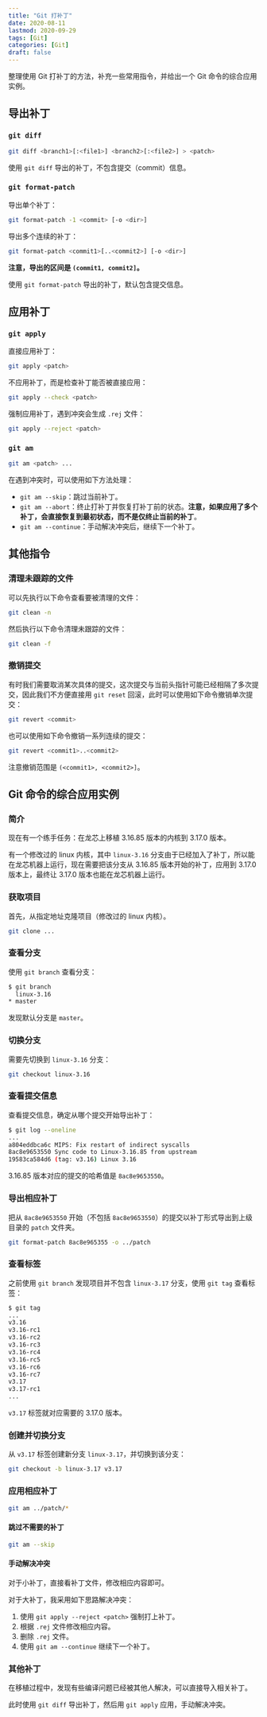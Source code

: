 ```yaml
---
title: "Git 打补丁"
date: 2020-08-11
lastmod: 2020-09-29
tags: [Git]
categories: [Git]
draft: false
---
```


整理使用 Git 打补丁的方法，补充一些常用指令，并给出一个 Git 命令的综合应用实例。

<!--more-->

## 导出补丁

### `git diff`

```bash
git diff <branch1>[:<file1>] <branch2>[:<file2>] > <patch>
```

使用 `git diff` 导出的补丁，不包含提交（commit）信息。

### `git format-patch`

导出单个补丁：

```bash
git format-patch -1 <commit> [-o <dir>]
```

导出多个连续的补丁：

```bash
git format-patch <commit1>[..<commit2>] [-o <dir>]
```

**注意，导出的区间是 `(commit1, commit2]`。**

使用 `git format-patch` 导出的补丁，默认包含提交信息。

## 应用补丁

### `git apply`

直接应用补丁：

```bash
git apply <patch>
```

不应用补丁，而是检查补丁能否被直接应用：

```bash
git apply --check <patch>
```

强制应用补丁，遇到冲突会生成 `.rej` 文件：

```bash
git apply --reject <patch>
```

### `git am`

```bash
git am <patch> ...
```

在遇到冲突时，可以使用如下方法处理：

- `git am --skip`：跳过当前补丁。
- `git am --abort`：终止打补丁并恢复打补丁前的状态。**注意，如果应用了多个补丁，会直接恢复到最初状态，而不是仅终止当前的补丁**。
- `git am --continue`：手动解决冲突后，继续下一个补丁。

## 其他指令

### 清理未跟踪的文件

可以先执行以下命令查看要被清理的文件：

```bash
git clean -n
```

然后执行以下命令清理未跟踪的文件：

```bash
git clean -f
```

### 撤销提交

有时我们需要取消某次具体的提交，这次提交与当前头指针可能已经相隔了多次提交，因此我们不方便直接用 `git reset` 回滚，此时可以使用如下命令撤销单次提交：

```bash
git revert <commit>
```

也可以使用如下命令撤销一系列连续的提交：

```bash
git revert <commit1>..<commit2>
```

注意撤销范围是 `(<commit1>, <commit2>]`。

## Git 命令的综合应用实例

### 简介

现在有一个练手任务：在龙芯上移植 3.16.85 版本的内核到 3.17.0 版本。

有一个修改过的 linux 内核，其中 `linux-3.16` 分支由于已经加入了补丁，所以能在龙芯机器上运行，现在需要把该分支从 3.16.85 版本开始的补丁，应用到 3.17.0 版本上，最终让 3.17.0 版本也能在龙芯机器上运行。

### 获取项目

首先，从指定地址克隆项目（修改过的 linux 内核）。

```bash
git clone ...
```

### 查看分支

使用 `git branch` 查看分支：

```bash
$ git branch
  linux-3.16
* master
```

发现默认分支是 `master`。

### 切换分支

需要先切换到 `linux-3.16` 分支：

```bash
git checkout linux-3.16
```

### 查看提交信息

查看提交信息，确定从哪个提交开始导出补丁：

```bash
$ git log --oneline
...
a804eddbca6c MIPS: Fix restart of indirect syscalls
8ac8e9653550 Sync code to Linux-3.16.85 from upstream
19583ca584d6 (tag: v3.16) Linux 3.16
```

3.16.85 版本对应的提交的哈希值是 `8ac8e9653550`。

### 导出相应补丁

把从 `8ac8e9653550` 开始（不包括 `8ac8e9653550`）的提交以补丁形式导出到上级目录的 `patch` 文件夹。

```bash
git format-patch 8ac8e965355 -o ../patch
```

### 查看标签

之前使用 `git branch` 发现项目并不包含 `linux-3.17` 分支，使用 `git tag` 查看标签：

```bash
$ git tag
...
v3.16
v3.16-rc1
v3.16-rc2
v3.16-rc3
v3.16-rc4
v3.16-rc5
v3.16-rc6
v3.16-rc7
v3.17
v3.17-rc1
...
```

`v3.17` 标签就对应需要的 3.17.0 版本。

### 创建并切换分支

从 `v3.17` 标签创建新分支 `linux-3.17`，并切换到该分支：

```bash
git checkout -b linux-3.17 v3.17
```

### 应用相应补丁

```bash
git am ../patch/*
```

#### 跳过不需要的补丁

```bash
git am --skip
```

#### 手动解决冲突

对于小补丁，直接看补丁文件，修改相应内容即可。

对于大补丁，我采用如下思路解决冲突：

1. 使用 `git apply --reject <patch>` 强制打上补丁。
2. 根据 `.rej` 文件修改相应内容。
3. 删除 `.rej` 文件。
4. 使用 `git am --continue` 继续下一个补丁。

### 其他补丁

在移植过程中，发现有些编译问题已经被其他人解决，可以直接导入相关补丁。

此时使用 `git diff` 导出补丁，然后用 `git apply` 应用，手动解决冲突。
